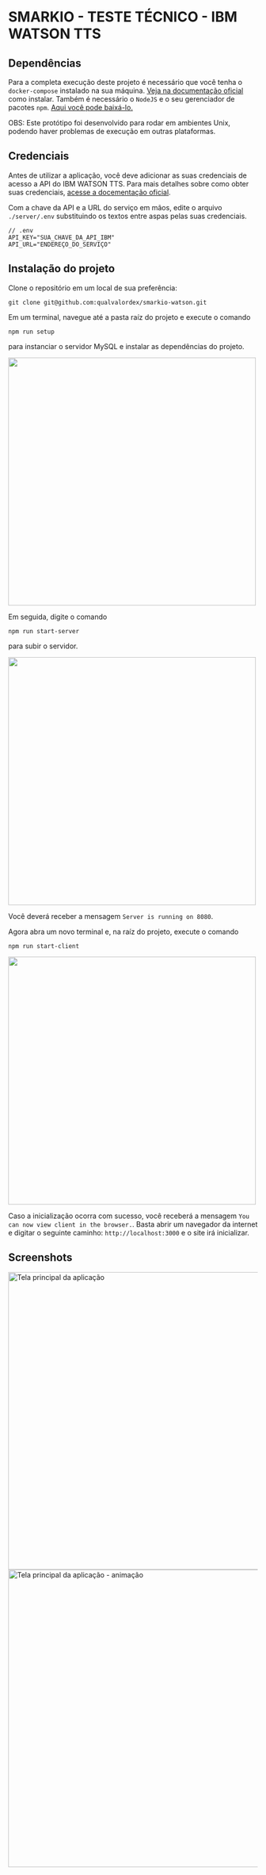 # SMARKIO - TESTE TÉCNICO - IBM WATSON TTS

## Dependências

Para a completa execução deste projeto é necessário que você tenha o `docker-compose` instalado na sua máquina. [Veja na documentação oficial](https://docs.docker.com/compose/install/) como instalar. Também é necessário o `NodeJS` e o seu gerenciador de pacotes `npm`. [Aqui você pode baixá-lo.](https://nodejs.org/en/download/)

OBS: Este protótipo foi desenvolvido para rodar em ambientes Unix, podendo haver problemas de execução em outras plataformas.

## Credenciais

Antes de utilizar a aplicação, você deve adicionar as suas credenciais de acesso a API do IBM WATSON TTS. Para mais detalhes sobre como obter suas credenciais, [acesse a docementação oficial](https://cloud.ibm.com/docs/text-to-speech-data?topic=text-to-speech-data-gettingStarted&locale=pt-BR).

Com a chave da API e a URL do serviço em mãos, edite o arquivo `./server/.env` substituindo os textos entre aspas pelas suas credenciais.
```
// .env
API_KEY="SUA_CHAVE_DA_API_IBM"
API_URL="ENDEREÇO_DO_SERVIÇO"
```

## Instalação do projeto

Clone o repositório em um local de sua preferência:
```
git clone git@github.com:qualvalordex/smarkio-watson.git
```

Em um terminal, navegue até a pasta raíz do projeto e execute o comando
```
npm run setup
```
para instanciar o servidor MySQL e instalar as dependências do projeto.

<img src="https://i.imgur.com/7bM84zk.gif" width="500" />

Em seguida, digite o comando
```
npm run start-server
```
para subir o servidor.

<img src="https://i.imgur.com/urumWaF.gif" width="500" />

Você deverá receber a mensagem `Server is running on 8080`.

Agora abra um novo terminal e, na raíz do projeto, execute o comando
```
npm run start-client
```
<img src="https://i.imgur.com/Uqf7wGV.gif" width="500" />

Caso a inicialização ocorra com sucesso, você receberá a mensagem `You can now view client in the browser.`. Basta abrir um navegador da internet e digitar o seguinte caminho: `http://localhost:3000` e o site irá inicializar.

## Screenshots

<img src="https://i.imgur.com/z0u4qbI.png" width="600" title="Tela principal da aplicação" />

<img src="https://i.imgur.com/RszGkvc.gif" width="600" title="Tela principal da aplicação - animação"/>